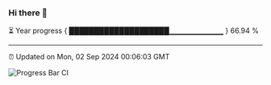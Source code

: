 ### Hi there 👋

⏳ Year progress { ████████████████████▁▁▁▁▁▁▁▁▁▁ } 66.94 %

---

⏰ Updated on Mon, 02 Sep 2024 00:06:03 GMT

![Progress Bar CI](https://github.com/liununu/liununu/workflows/Progress%20Bar%20CI/badge.svg)
